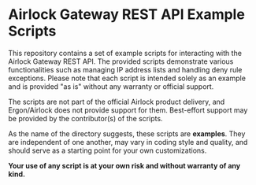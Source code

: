# Airlock Gateway REST API Example Scripts

This repository contains a set of example scripts for interacting with the Airlock Gateway REST API. The provided scripts demonstrate various functionalities such as managing IP address lists and handling deny rule exceptions. Please note that each script is intended solely as an example and is provided "as is" without any warranty or official support.

The scripts are not part of the official Airlock product delivery, and Ergon/Airlock does not provide support for them. Best-effort support may be provided by the contributor(s) of the scripts.

As the name of the directory suggests, these scripts are **examples**. They are independent of one another, may vary in coding style and quality, and should serve as a starting point for your own customizations.

**Your use of any script is at your own risk and without warranty of any kind.**